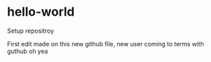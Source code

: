 # hello-world
Setup repositroy

First edit made on this new github file, new user coming to terms with guthub oh yea
